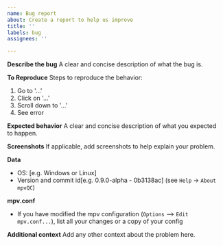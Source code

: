 ```yaml
---
name: Bug report
about: Create a report to help us improve
title: ''
labels: bug
assignees: ''

---
```


**Describe the bug**
A clear and concise description of what the bug is.

**To Reproduce**
Steps to reproduce the behavior:

1. Go to '...'
2. Click on '...'
3. Scroll down to '...'
4. See error

**Expected behavior**
A clear and concise description of what you expected to happen.

**Screenshots**
If applicable, add screenshots to help explain your problem.

**Data**

- OS: \[e.g. Windows or Linux\]
- Version and commit id\[e.g. 0.9.0-alpha - 0b3138ac\] (see `Help` → `About mpvQC`)

**mpv.conf**

- If you have modified the mpv configuration (`Options` ⟶ `Edit mpv.conf...`), list all your changes or a copy of your config

**Additional context**
Add any other context about the problem here.
